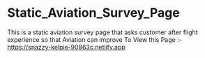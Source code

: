 # Static_Aviation_Survey_Page
This is a static aviation survey page that asks customer after flight experience so that Aviation can improve
To View this Page :- https://snazzy-kelpie-90863c.netlify.app
